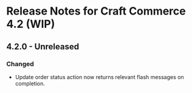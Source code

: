 # Release Notes for Craft Commerce 4.2 (WIP)

## 4.2.0 - Unreleased

### Changed
- Update order status action now returns relevant flash messages on completion.